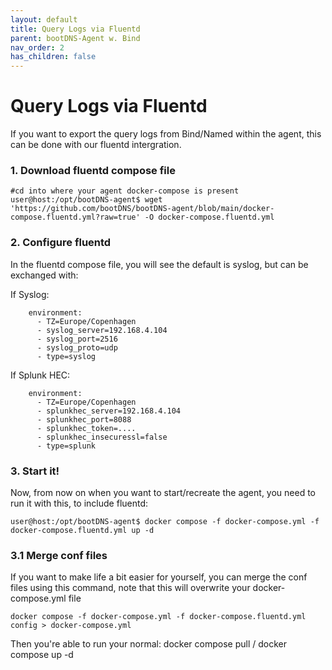 ```yaml
---
layout: default
title: Query Logs via Fluentd
parent: bootDNS-Agent w. Bind
nav_order: 2
has_children: false
---
```


# Query Logs via Fluentd

If you want to export the query logs from Bind/Named within the agent, this can be done with our fluentd intergration.

### 1. Download fluentd compose file

```
#cd into where your agent docker-compose is present
user@host:/opt/bootDNS-agent$ wget 'https://github.com/bootDNS/bootDNS-agent/blob/main/docker-compose.fluentd.yml?raw=true' -O docker-compose.fluentd.yml
```

### 2. Configure fluentd
In the fluentd compose file, you will see the default is syslog, but can be exchanged with:

If Syslog:
```
    environment:
      - TZ=Europe/Copenhagen
      - syslog_server=192.168.4.104
      - syslog_port=2516
      - syslog_proto=udp
      - type=syslog

```

If Splunk HEC:
```
    environment:
      - TZ=Europe/Copenhagen
      - splunkhec_server=192.168.4.104
      - splunkhec_port=8088
      - splunkhec_token=....
      - splunkhec_insecuressl=false
      - type=splunk

```


### 3. Start it!
Now, from now on when you want to start/recreate the agent, you need to run it with this, to include fluentd:
```
user@host:/opt/bootDNS-agent$ docker compose -f docker-compose.yml -f docker-compose.fluentd.yml up -d
```

### 3.1 Merge conf files
If you want to make life a bit easier for yourself, you can merge the conf files using this command, note that this will overwrite your docker-compose.yml file
```
docker compose -f docker-compose.yml -f docker-compose.fluentd.yml config > docker-compose.yml
```
Then you're able to run your normal: docker compose pull / docker compose up -d
